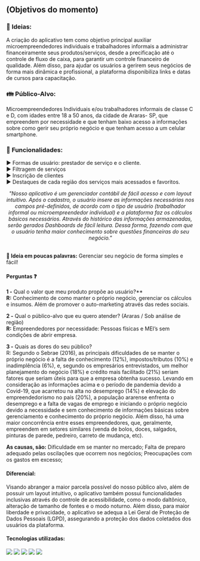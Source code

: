 ## (Objetivos do momento)

### 📩 **Ideias:**

A criação do aplicativo tem como objetivo principal auxiliar microempreendedores individuais e trabalhadores informais a administrar financeiramente seus produtos/serviços, desde a precificação até o controle de fluxo de caixa, para garantir um controle financeiro de qualidade.
Além disso, para ajudar os usuários a gerirem seus negócios de forma mais dinâmica e profissional, a plataforma disponibiliza links e datas de cursos para capacitação.


### :family: **Público-Alvo:** 

Microempreendedores Individuais e/ou trabalhadores informais de classe C e D, com idades entre 18 a 50 anos, da cidade de Araras- SP, que empreendem por necessidade e que tenham baixo acesso a informações sobre como gerir seu próprio negócio e que tenham acesso a um celular smartphone.


### :file_folder: **Funcionalidades:**

▶️ Formas de usuário: prestador de serviço e o cliente. <br>
▶️ Filtragem de serviços <br>
▶️ Inscrição de clientes <br>
▶️ Destaques de cada região dos serviços mais acessados e favoritos.

<div align = center><em>"Nosso aplicativo é um gerenciador contábil de fácil acesso e com layout intuitivo. Após o cadastro, o usuário insere as informações necessárias nos campos pré-definidos, de acordo com o tipo de usuário (trabalhador informal ou microempreendedor individual) e a plataforma faz os cálculos básicos necessários.
Através do histórico das informações armazenadas, serão gerados Dashboards de fácil leitura. Dessa forma, fazendo com que o usuário tenha maior conhecimento sobre questões financeiras do seu negócio."</em></div>
<br>

**:dart: Ideia em poucas palavras:** Gerenciar seu negócio de forma simples e fácil!

#### Perguntas :question:

**1 -** Qual o valor que meu produto propõe ao usuário?** <br>
**R:** Conhecimento de como manter o próprio negócio, gerenciar os cálculos e insumos. Além de promover o auto-marketing através das redes sociais.

**2 -** Qual o público-alvo que eu quero atender? (Araras / Sob análise de região) <br>
**R:** Empreendedores por necessidade: Pessoas físicas e MEI’s sem condições de abrir empresa.

**3 -** Quais as dores do seu público? <br>
R: Segundo o Sebrae (2016), as principais dificuldades de se manter o próprio negócio é a falta de conhecimento (12%), impostos/tributos (10%) e inadimplência (6%), e, segundo os empresários entrevistados, um melhor planejamento do negócio (18%) e crédito mais facilitado (21%) seriam fatores que seriam úteis para que a empresa obtenha sucesso.
Levando em consideração as informações acima e o período de pandemia devido a Covid-19, que acarretou na alta no desemprego (14%) e elevação do empreendedorismo no país (20%), a população ararense enfrenta o desemprego e a falta de vagas de emprego e iniciando o próprio negócio devido a necessidade e sem conhecimento de informações básicas sobre gerenciamento e conhecimento do próprio negócio. Além disso, há uma maior concorrência entre esses empreendedores, que, geralmente, empreendem em setores similares (venda de bolos, doces, salgados, pinturas de parede, pedreiro, carreto de mudança, etc).


**As causas, são:**
Dificuldade em se manter no mercado;
Falta de preparo adequado pelas oscilações que ocorrem nos negócios;
Preocupações com os gastos em excesso;

#### **Diferencial:** 
Visando abranger a maior parcela possível do nosso público alvo, além de possuir um layout intuitivo, o aplicativo também possui funcionalidades inclusivas através do controle de acessibilidade, como o modo daltônico, alteração de tamanho de fontes e o modo noturno. Além disso, para maior liberdade e privacidade, o aplicativo se adequa a Lei Geral de Proteção de Dados Pessoais (LGPD), assegurando a proteção dos dados coletados dos usuários da plataforma.

#### **Tecnologias utilizadas:** 
<img src="https://img.icons8.com/wired/64/000000/api-settings.png"/> <img src="https://img.icons8.com/color/48/000000/typescript.png"/> <img src="https://img.icons8.com/color/48/000000/nodejs.png"/> <img src="https://img.icons8.com/ios/50/000000/react-native--v2.png"/> <img src="https://img.icons8.com/color/48/000000/mysql-logo.png"/>
